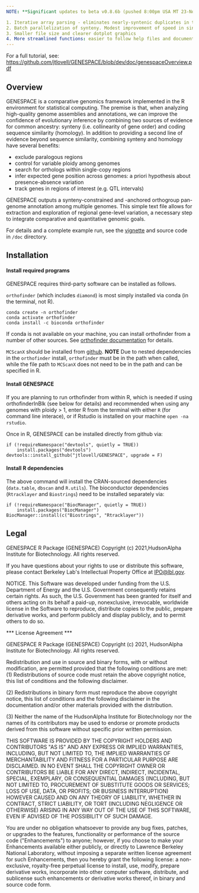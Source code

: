 ```yaml
---
NOTE: **Significant updates to beta v0.8.6b (pushed 8:00pm USA MT 23-November 2021).** *If you are running within-block orthofinder, please feel free to test out v0.8.6b. If you find problems, please open an issue on github. Either way, we highly suggest re-running after upgrading to v0.8.6 once the stable version is released in early December 2021.* Updates include:

1. Iterative array parsing - eliminates nearly-syntenic duplicates in the pangenome and improves synteny-constrained and within-block orthogroup assignment.
2. Batch parallelization of synteny. Modest improvement of speed in single threaded mode. Significant and linear improvement in speed with multi-threaded mode. 
3. Smaller file size and clearer dotplot graphics
4. More streamlined functions: easier to follow help files and documentation. 
---
```


For a full tutorial, see: https://github.com/jtlovell/GENESPACE/blob/dev/doc/genespaceOverview.pdf

## Overview
GENESPACE is a comparative genomics framework implemented in the R environment for statistical computing. The premise is that, when analyzing high-quality genome assemblies and annotations, we can improve the confidence of evolutionary inference by combining two sources of evidence for common ancestry: synteny (i.e. collinearity of gene order) and coding sequence similarity (homology). In addition to providing a second line of evidence beyond sequence similarity, combining synteny and homology have several benefits:

- exclude paralogous regions
- control for variable ploidy among genomes
- search for orthologs within single-copy regions
- infer expected gene position across genomes: a priori hypothesis about presence-absence variation
- track genes in regions of interest (e.g. QTL intervals)

GENESPACE outputs a synteny-constrained and -anchored orthogroup pan-genome annotation among multiple genomes. This simple text file allows for extraction and exploration of regional gene-level variation, a necessary step to integrate comparative and quantitative genomic goals. 

For details and a complete example run, see the [vignette](https://github.com/jtlovell/GENESPACE/blob/dev/doc/genespaceOverview.pdf) and source code in `/doc` directory. 

## Installation

#### Install required programs

GENESPACE requires third-party software can be installed as follows.

`orthofinder` (which includes `diamond`) is most simply installed via conda (in the terminal, not R). 

```{bash, eval = FALSE}
conda create -n orthofinder
conda activate orthofinder
conda install -c bioconda orthofinder 
```

If conda is not available on your machine, you can install orthofinder from a number of other sources.  See [orthofinder documentation](https://github.com/davidemms/OrthoFinder) for details.  

`MCScanX` should be installed from [github](https://github.com/wyp1125/MCScanX). 
**NOTE** Due to nested dependencies in the `orthofinder` install, `orthofinder` must be in the path when called, while the file path to `MCScanX` does not need to be in the path and can be specified in R. 

#### Install GENESPACE

If you are planning to run orthofinder from within R, which is needed if using orthofinderInBlk (see below for details) and recommended when using any genomes with ploidy > 1, enter R from the terminal with either `R` (for command line interace), or if Rstudio is installed on your machine `open -na rstudio`. 

Once in R, GENESPACE can be installed directly from github via:

```{r, eval = FALSE}
if (!requireNamespace("devtools", quietly = TRUE))
    install.packages("devtools")
devtools::install_github("jtlovell/GENESPACE", upgrade = F)
```

#### Install R dependencies

The above command will install the CRAN-sourced dependencies (`data.table`, `dbscan` and `R.utils`). The bioconductor dependencies (`Rtracklayer` and `Biostrings`) need to be installed separately via:

```{r, eval = FALSE}
if (!requireNamespace("BiocManager", quietly = TRUE))
    install.packages("BiocManager")
BiocManager::install(c("Biostrings", "Rtracklayer"))
```


## Legal

GENESPACE R Package (GENESPACE) Copyright (c) 2021,HudsonAlpha Institute for Biotechnology. All rights reserved.

If you have questions about your rights to use or distribute this software, please contact Berkeley Lab's Intellectual Property Office at IPO@lbl.gov.

NOTICE. This Software was developed under funding from the U.S. Department of Energy and the U.S. Government consequently retains certain rights. As such, the U.S. Government has been granted for itself and others acting on its behalf a paid-up, nonexclusive, irrevocable, worldwide license in the Software to reproduce, distribute copies to the public, prepare derivative  works, and perform publicly and display publicly, and to permit others to do so.


*** License Agreement ***

GENESPACE R Package (GENESPACE) Copyright (c) 2021, HudsonAlpha Institute for Biotechnology. All rights reserved.

Redistribution and use in source and binary forms, with or without modification, are permitted provided that the following conditions are met:
(1) Redistributions of source code must retain the above copyright notice, this list of conditions and the following disclaimer.

(2) Redistributions in binary form must reproduce the above copyright notice, this list of conditions and the following disclaimer in the documentation and/or other materials provided with the distribution.

(3) Neither the name of the HudsonAlpha Institute for Biotechnology nor the names of its contributors may be used to endorse or promote products derived from this software without specific prior written permission.


THIS SOFTWARE IS PROVIDED BY THE COPYRIGHT HOLDERS AND CONTRIBUTORS "AS IS" AND ANY EXPRESS OR IMPLIED WARRANTIES, INCLUDING, BUT NOT LIMITED TO, THE IMPLIED WARRANTIES OF MERCHANTABILITY AND FITNESS FOR A PARTICULAR PURPOSE ARE DISCLAIMED. IN NO EVENT SHALL THE COPYRIGHT OWNER OR CONTRIBUTORS BE LIABLE FOR ANY DIRECT, INDIRECT, INCIDENTAL, SPECIAL, EXEMPLARY, OR CONSEQUENTIAL DAMAGES (INCLUDING, BUT NOT LIMITED TO, PROCUREMENT OF SUBSTITUTE GOODS OR SERVICES; LOSS OF USE, DATA, OR PROFITS; OR BUSINESS INTERRUPTION) HOWEVER CAUSED AND ON ANY THEORY OF LIABILITY, WHETHER IN
CONTRACT, STRICT LIABILITY, OR TORT (INCLUDING NEGLIGENCE OR OTHERWISE) ARISING IN ANY WAY OUT OF THE USE OF THIS SOFTWARE, EVEN IF ADVISED OF THE POSSIBILITY OF SUCH DAMAGE.

You are under no obligation whatsoever to provide any bug fixes, patches, or upgrades to the features, functionality or performance of the source code ("Enhancements") to anyone; however, if you choose to make your Enhancements available either publicly, or directly to Lawrence Berkeley National Laboratory, without imposing a separate written license agreement for such Enhancements, then you hereby grant the following license: a non-exclusive, royalty-free perpetual license to install, use, modify, prepare derivative works, incorporate into other computer software, distribute, and sublicense such enhancements or derivative works thereof, in binary and source code form.
